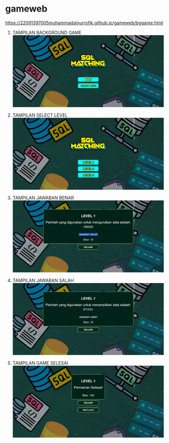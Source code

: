 # gameweb
https://22091397005muhammadainurrofik.github.io/gameweb/bggame.html

1. TAMPILAN BACKGROUND GAME
![Background](gamepict/bg.png)

2. TAMPILAN SELECT LEVEL
![gameTampilan](gamepict/level.png)

3. TAMPILAN JAWABAN BENAR
![gameTampilan](gamepict/benar.png)

4. TAMPILAN JAWABAN SALAH
![gameTampilan](gamepict/salah.png)

5. TAMPILAN GAME SELESAI
![gameTampilan](gamepict/selesai.png)
